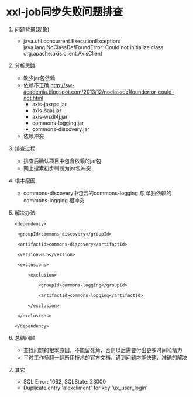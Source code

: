 # xxl-job同步失败问题排查

1. 问题背景(现象)

   - java.util.concurrent.ExecutionException: java.lang.NoClassDefFoundError: Could not initialize class org.apache.axis.client.AxisClient

2. 分析思路

   - 缺少jar包依赖
   - 依赖不正确  http://sw-academia.blogspot.com/2013/12/noclassdeffounderror-could-not.html
     - axis-jaxrpc.jar
     - axis-saaj.jar
     - axis-wsdl4j.jar
     - commons-logging.jar
     - commons-discovery.jar
   - 依赖冲突

3. 排查过程

   - 排查后确认项目中包含依赖的jar包
   - 网上搜索初步判断为jar包冲突

4. 根本原因

   - commons-discovery中包含的commons-logging 与 单独依赖的commons-logging 相冲突

5. 解决办法

   ```
   <dependency>
   
   	<groupId>commons-discovery</groupId>
   
   	<artifactId>commons-discovery</artifactId>
   
   	<version>0.5</version>
   
   	<exclusions>
   
   		<exclusion>
   
   			<groupId>commons-logging</groupId>
   
   			<artifactId>commons-logging</artifactId>
   
   		</exclusion>
   
   	</exclusions>
   
   </dependency>
   ```

6. 总结回顾

   - 查找问题的根本原因，不能留死角，否则以后需要付出更多时间和精力
   - 平时工作多翻一翻所用技术的官方文档，遇到问题才能快速、准确的解决
   
7. 其它

   - SQL Error: 1062, SQLState: 23000
   - Duplicate entry 'alexcliment' for key 'ux_user_login'